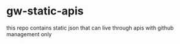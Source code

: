 # gw-static-apis
this repo contains static json that can live through apis with github management only
